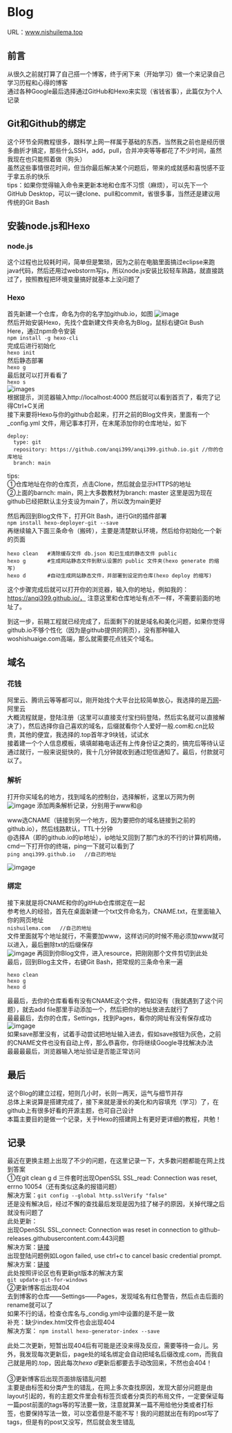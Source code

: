# Blog
URL：www.nishuilema.top

## 前言

从很久之前就打算了自己搭一个博客，终于闲下来（开始学习）做一个来记录自己学习历程和心得的博客  
通过各种Google最后选择通过GitHub和Hexo来实现（省钱省事），此篇仅为个人记录

## Git和Github的绑定 
  这个环节全网教程很多，跟科学上网一样属于基础的东西，当然我之前也是经历很多曲折才搞定，那些什么SSH，add，pull，合并冲突等等都花了不少时间，虽然我现在也只能照着做（狗头）  
虽然这些事情很花时间，但当你最后解决某个问题后，带来的成就感和喜悦感不亚于拿五杀的快乐  
tips：如果你觉得输入命令来更新本地和仓库不习惯（麻烦），可以先下一个GitHub Desktop，可以一键clone、pull和commit，省很多事，当然还是建议用传统的Git Bash

## 安装node.js和Hexo
### node.js
这个过程也比较耗时间，简单但是繁琐，因为之前在电脑里面搞过eclipse来跑java代码，然后还用过webstorm写js，所以node.js安装比较轻车熟路，就直接跳过了，按照教程把环境变量搞好就基本上没问题了  
### Hexo
首先新建一个仓库，命名为你的名字加github.io，如图
![image](https://github.com/anqi399/blog/blob/main/images/newrepository.png)  
然后开始安装Hexo，先找个盘新建文件夹命名为Blog，鼠标右键Git Bush Here，通过npm命令安装  
`npm install -g hexo-cli`  
完成后进行初始化  
`hexo init`  
然后静态部署  
`hexo g`  
最后就可以打开看看了  
`hexo s`  
![images](https://github.com/anqi399/blog/blob/main/images/hexo_s.jpg)  
根据提示，浏览器输入http://localhost:4000 然后就可以看到首页了，看完了记得Ctrl+C关闭  
接下来要将Hexo与你的github合起来，打开之前的Blog文件夹，里面有一个_config.yml 文件，用记事本打开，在末尾添加你的仓库地址，如下     
```
deploy:
  type: git  
  repository: https://github.com/anqi399/anqi399.github.io.git //你的仓库地址  
  branch: main
```
tips:  
①仓库地址在你的仓库页，点击Clone，然后就会显示HTTPS的地址  
②上面的barnch: main，网上大多数教材为branch: master 这里是因为现在github已经把默认主分支设为main了，所以改为main更好

然后再回到Blog文件下，打开GIt Bash，进行Git的插件部署  
`npm install hexo-deployer-git --save`  
再继续输入下面三条命令（搬砖），主要是清楚默认环境，然后给你初始化一个新的页面    
```
hexo clean   #清除缓存文件 db.json 和已生成的静态文件 public
hexo g       #生成网站静态文件到默认设置的 public 文件夹(hexo generate 的缩写)
hexo d       #自动生成网站静态文件，并部署到设定的仓库(hexo deploy 的缩写)
```
这个步骤完成后就可以打开你的浏览器，输入你的地址，例如我的：https://anqi399.github.io/，  注意这里和仓库地址有点不一样，不需要前面的地址了。  

到这一步，前期工程就已经完成了，后面剩下的就是域名和美化问题，如果你觉得github.io不够个性化（因为是github提供的网页），没有那种输入woshishuaige.com高端，那么就需要花点钱买个域名。

## 域名
### 花钱
阿里云、腾讯云等等都可以，刚开始找个大平台比较简单放心，我选择的是[万网](https://wanwang.aliyun.com/ "万网链接")-阿里云  
大概流程就是，登陆注册（这里可以直接支付宝扫码登陆，然后实名就可以直接解决了），然后选择你自己喜欢的域名，后缀就看你个人爱好一般.com和.cn比较贵，其他的便宜，我选择的.top首年才9块钱，试试水  
接着建一个个人信息模板，填填邮箱电话还有上传身份证之类的，搞完后等待认证通过就行，一般来说挺快的，我十几分钟就收到通过短信通知了。最后，付款就可以了。
### 解析  
打开你买域名的地方，找到域名的控制台，选择解析，这里以万网为例  
![imgage](https://github.com/anqi399/blog/blob/main/images/DNS.jpg)
添加两条解析记录，分别用于www和@  

www选CNAME（链接到另一个地方，因为要把你的域名链接到之前的github.io），然后线路默认，TTL十分钟  
@选择A（即的github.io的ip地址），ip地址又回到了那门水的不行的计算机网络，cmd一下打开你的终端，ping一下就可以看到了  
`ping anqi399.github.io   //自己的地址`  

![imgage](https://github.com/anqi399/blog/blob/main/images/ipaddress.jpg)  
### 绑定  
接下来就是将CNAME和你的gitHub仓库绑定在一起  
参考他人的经验，首先在桌面新建一个txt文件命名为，CNAME.txt，在里面输入你的网页地址  
`nishuilema.com   //自己的地址`  
文件里面就写个地址就行，不需要加www，这样访问的时候不用必须加www就可以进入，最后删除txt的后缀保存  
![imgage](https://github.com/anqi399/blog/blob/main/images/CNAME.jpg) 
再回到你Blog文件，进入resource，把刚刚那个文件剪切到此处  
最后，回到Blog主文件，右键Git Bash，把常规的三条命令来一遍  
```
hexo clean
hexo g
hexo d
```  
最最后，去你的仓库看看有没有CNAME这个文件，假如没有（我就遇到了这个问题），就去add file那里手动添加一个，然后把你的地址放进去就行了  
最最最后，去你的仓库，Settings，找到Pages，看你的网址有没有保存成功  
![imgage](https://github.com/anqi399/blog/blob/main/images/pages.jpg)  
如果save那里没有，试着手动尝试把地址输入进去，假如save按钮为灰色，之前的CNAME文件也没有自动上传，那么恭喜你，你将继续Google寻找解决办法  
最最最最后，浏览器输入地址验证是否能正常访问  
## 最后
这个Blog的建立过程，短则几小时，长则一两天，运气与细节并存  
总体上来说算是搭建完成了，接下来就是漫长的美化和内容填充（学习）了，在github上有很多好看的开源主题，也可自己设计  
本篇主要目的是做一个记录，关于Hexo的搭建网上有更好更详细的教程，共勉！

## 记录
最近在更换主题上出现了不少的问题，在这里记录一下，大多数问题都能在网上找到答案  
①在git clean g d 三件套时出现OpenSSL SSL_read: Connection was reset, errno 10054（还有类似这条的报错问题）    
解决方案：`git config --global http.sslVerify "false"`  
还是没有解决后，经过不懈的查找最后发现是因为挂了梯子的原因，关掉代理之后就没有问题了  
此处更新：  
出现OpenSSL SSL_connect: Connection was reset in connection to github-releases.githubusercontent.com:443问题  
解决方案：[链接](https://blog.csdn.net/qq_37555071/article/details/114260533?utm_medium=distribute.pc_relevant_t0.none-task-blog-2%7Edefault%7EBlogCommendFromMachineLearnPai2%7Edefault-1.base&depth_1-utm_source=distribute.pc_relevant_t0.none-task-blog-2%7Edefault%7EBlogCommendFromMachineLearnPai2%7Edefault-1.base)  
出现登陆问题例如Logon failed, use ctrl+c to cancel basic credential prompt.  
解决方案：[链接](https://blog.csdn.net/weixin_41010198/article/details/101040291)  
此处按照评论区也有更新git版本的解决方案  
`git update-git-for-windows`  
②更新博客后出现404  
去到博客的仓库——Settings——Pages，发现域名有红色警告，然后点击后面的rename就可以了  
如果不行的话，检查仓库名与_condig.yml中设置的是不是一致  
补充：缺少index.html文件也会出现404  
解决方案： 
`npm install hexo-generator-index --save`   

此处二次更新，短暂出现404后有可能是还没来得及反应，需要等待一会儿。另外，我发现每次更新后，page处的域名绑定会自动把域名后缀改成.com，而我自己就是用的.top，因此每次*hexo d*更新后都要去手动改回来，不然也会404！  
<br>
③更新博客后出现页面排版错乱问题  
主要是由标签和分类产生的错乱，在网上多次查找原因，发现大部分问题是由layout引起的，有的主题文件里会有标签页或者分类页的布局文件，一定要保证每一篇post前面的tags等的写法要一致，注意就算某一篇不用给他分类或者打标签，也要保持写法一致，可以空着但是不能不写！我的问题就出在有的post写了tags，但是有的post又没写，然后就会发生错乱
